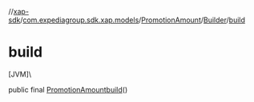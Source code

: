 //[xap-sdk](../../../../index.md)/[com.expediagroup.sdk.xap.models](../../index.md)/[PromotionAmount](../index.md)/[Builder](index.md)/[build](build.md)

# build

[JVM]\

public final [PromotionAmount](../index.md)[build](build.md)()

